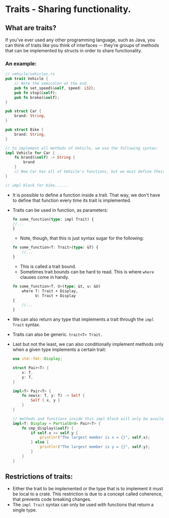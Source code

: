 
# Traits - Sharing functionality.

## What are traits?
If you've ever used any other programming language, such as Java, you can think of traits like you think of interfaces -- they're groups of methods that can be implemented by structs in order to share functionality. 

### An example:
```rust
// vehicle/vehicles.rs
pub trait Vehicle {
	// Note the semicolon at the end.
	pub fn set_speed(&self, speed: i32);
    pub fn stop(&self);
    pub fn brake(&self);
}

pub struct Car {
    brand: String,
}

pub struct Bike {
    brand: String,
}

// to implement all methods of Vehicle, we use the following syntax:
impl Vehicle for Car {
	fn brand(&self) -> String {
		brand
	}
	// Now Car has all of Vehicle's functions, but we must define their bodies...
}

// impl block for bike......
```

* It is possible to define a function inside a trait. That way, we don't have to define that function every time its trait is implemented.

* Traits can be used in function, as parameters:
	```rust
	fn some_function(type: impl Trait) {
	//...
	}
	```

	* Note, though, that this is just syntax sugar for the following:
	```rust
	fn some_function<T: Trait>(type: &T) {
		//...
	}
	```

	* This is called a trait bound.
	* Sometimes trait bounds can be hard to read. This is where `where` clauses come in handy.
	````rust
	fn some_function<T, U>(type: &t, u: &U) 
		where T: Trait + Display,
			  U: Trait + Display
	{
		//...
	}

* We can also return any type that implements a trait through the `impl Trait` syntax.
* Traits can also be generic. `trait<T> Trait.`
* Last but not the least, we can also conditionally implement methods only when a given type implements a certain trait:
	```rust
	use std::fmt::Display;

	struct Pair<T> {
		x: T,
		y: T,
	}

	impl<T> Pair<T> {
		fn new(x: T, y: T) -> Self {
			Self { x, y }
		}
	}

	// methods and functions inside this impl block will only be available for types that implement Display and PartialOrd.
	impl<T: Display + PartialOrd> Pair<T> {
		fn cmp_display(&self) {
			if self.x >= self.y {
				println!("The largest member is x = {}", self.x);
			} else {
				println!("The largest member is y = {}", self.y);
			}
		}
	}
	```

## Restrictions of traits:
* Either the trait to be implemented or the type that is to implement it must be local to a crate. This restriction is due to a concept called coherence, that prevents code breaking changes.
* The `impl Trait` syntax can only be used with functions that return a single type. 